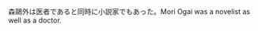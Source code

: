 <tr><td>森鷗外は医者であると同時に小説家でもあった。<td><tr><tr><td>Mori Ogai was a novelist as well as a doctor.<td><tr></table>

